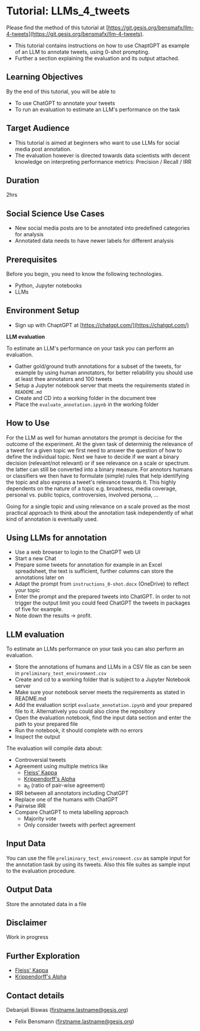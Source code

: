 # Tutorial: LLMs_4_tweets
Please find the method of this tutorial at [https://git.gesis.org/bensmafx/llm-4-tweets](https://git.gesis.org/bensmafx/llm-4-tweets).
- This tutorial contains instructions on how to use ChaptGPT as example of an LLM to annotate tweets, using 0-shot prompting.
- Further a section explaining the evaluation and its output attached. 

## Learning Objectives

By the end of this tutorial, you will be able to

- To use ChatGPT to annotate your tweets
- To run an evaluation to estimate an LLM's performance on the task

## Target Audience
- This tutorial is aimed at beginners who want to use LLMs for social media post annotation.
- The evaluation however is directed towards data scientists with decent knowledge on interpreting performance metrics: Precision / Recall / IRR

## Duration 
2hrs

## Social Science Use Cases
- New social media posts are to be annotated into predefined categories for analysis
- Annotated data needs to have newer labels for different analysis

## Prerequisites
Before you begin, you need to know the following technologies.
- Python, Jupyter notebooks
- LLMs

## Environment Setup
- Sign up with ChaptGPT at [https://chatgpt.com/](https://chatgpt.com/)

**LLM evaluation**

To estimate an LLM's performance on your task you can perform an evaluation.

- Gather gold/ground truth annotations for a subset of the tweets, for example by using human annotators, for better reliability you should use at least thee annotators and 100 tweets
- Setup a Jupyter notebook server that meets the requirements stated in `READEME.md`
- Create and CD into a working folder in the document tree
- Place the `evaluate_annotation.ipynb` in the working folder

## How to Use
For the LLM as well for human annotators the prompt is decicise for the outcome of the experiment. 
At the given task of determinig the relevance of a tweet for a given topic we first need to answer the question of how to define the individual topic. 
Next we have to decide if we want a binary decision (relevant/not relevant) or if see relevance on a scale or spectrum. the latter can still be converted into a binary measure.
For annotors humans or classifiers we then have to formulate (simple) rules that help identifying the topic and also express a tweet's relevance towards it. 
This highly dependents on the nature of a topic e.g. broadness, media coverage, personal vs. public topics, controversies, involved persona, ...

Going for a single topic and using relevance on a scale proved as the most practical approach to think about the annotation task independently of what kind of annotation is eventually used.


## Using LLMs for annotation
- Use a web browser to login to the ChatGPT web UI
- Start a new Chat
- Prepare some tweets for annotation for example in an Excel spreadsheet, the text is sufficient, further columns can store the annotations later on
- Adapt the prompt from `instructions_0-shot.docx` (OneDrive) to reflect your topic 
- Enter the prompt and the prepared tweets into ChatGPT. In order to not trigger the output limit you could feed ChatGPT the tweets in packages of five for example.
- Note down the results -> profit.

## LLM evaluation
To estimate an LLMs performance on your task you can also perform an evaluation.

- Store the annotations of humans and LLMs in a CSV file as can be seen in `preliminary_test_environment.csv`
- Create and cd to a working folder that is subject to a Jupyter Notebook server
- Make sure your notebook server meets the requirements as stated in README.md
- Add the evaluation script `evaluate_annotation.ipynb` and your prepared file to it. Alternatively you could also clone the repository
- Open the evaluation notebook, find the input data section and enter the path to your prepared file
- Run the notebook, it should complete with no errors
- Inspect the output

The evaluation will compile data about:

- Controversial tweets
- Agreement using multiple metrics like
  - [Fleiss' Kappa](https://en.wikipedia.org/wiki/Fleiss%27_kappa)
  - [Krippendorff's Alpha](https://en.wikipedia.org/wiki/Krippendorff%27s_alpha)
  - a<sub>0</sub> (ratio of pair-wise agreement)
- IRR between all annotators including ChatGPT
- Replace one of the humans with ChatGPT
- Pairwise IRR
- Compare ChatGPT to meta labelling approach
  - Majority vote
  - Only consider tweets with perfect agreement


## Input Data
You can use the file `preliminary_test_environment.csv` as sample input for the annotation task by using its tweets. Also this file suites as sample input to the evaluation procedure.

## Output Data
Store the annotated data in a file

## Disclaimer
Work in progress

## Further Exploration
- [Fleiss' Kappa](https://en.wikipedia.org/wiki/Fleiss%27_kappa)
- [Krippendorff's Alpha](https://en.wikipedia.org/wiki/Krippendorff%27s_alpha)

## Contact details
Debanjali Biswas (firstname.lastname@gesis.org)
* Felix Bensmann (firstname.lastname@gesis.org)
